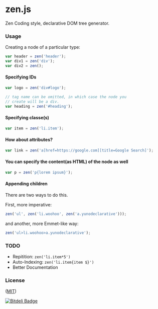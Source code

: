 # zen.js

Zen Coding style, declarative DOM tree generator.

### Usage

Creating a node of a particular type:

```javascript
var header = zen('header');
var div1 = zen('div');
var div2 = zen();
```

#### Specifying IDs

```javascript
var logo = zen('div#logo');

// tag name can be omitted, in which case the node you
// create will be a div.
var heading = zen('#heading');
```

#### Specifying classe(s)

```javascript
var item = zen('li.item');
```

#### How about attributes?

```javascript
var link = zen('a[href=https://google.com][title=Google Search]');
```

#### You can specify the content(as HTML) of the node as well

```javascript
var p = zen('p{lorem ipsum}');
```

#### Appending children

There are two ways to do this. 

First, more imperative:

```javascript
zen('ul', zen('li.woohoo', zen('a.yunodeclarative')));
```

and another, more Emmet-like way:

```javascript
zen('ul>li.woohoo>a.yunodeclarative');
```

### TODO

* Repitition: `zen('li.item*5')`
* Auto-Indexing: `zen('li.item{item $}')`
* Better Documentation

### License

([MIT](http://623hs.mit-license.org))



[![Bitdeli Badge](https://d2weczhvl823v0.cloudfront.net/623HS/zen.js/trend.png)](https://bitdeli.com/free "Bitdeli Badge")


